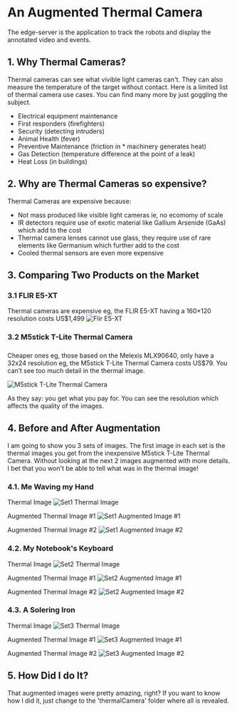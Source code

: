 # An Augmented Thermal Camera

The edge-server is the application to track the robots and display the annotated video and events.

## 1. Why Thermal Cameras?
Thermal cameras can see what vivible light cameras can't. They can also measure the temperature of the target without contact.
Here is a limited list of thermal camera use cases. You can find many more by just goggling the subject.
* Electrical equipment maintenance
* First responders (firefighters)
* Security (detecting intruders)
* Animal Health (fever)
* Preventive Maintenance (friction in * machinery generates heat)
* Gas Detection (temperature difference at the point of a leak)
* Heat Loss (in buildings)


## 2. Why are Thermal Cameras so expensive?
Thermal Cameras are expensive because:

* Not mass produced like visible light cameras ie, no ecomomy of scale
* IR detectors require use of exotic material like Gallium Arsenide (GaAs) which add to the cost
* Thermal camera lenses cannot use glass, they require use of rare elements like Germanium which further add to the cost
* Cooled thermal sensors are even more expensive

## 3. Comparing Two Products on the Market
### 3.1 FLIR E5-XT
Thermal cameras are expensive eg, the FLIR E5-XT having a 160×120  resolution costs US$1,499
![Flir E5-XT](images/flir-image.png)


### 3.2 M5stick T-Lite Thermal Camera

###
Cheaper ones eg, those based on the Melexis MLX90640, only have a 32x24 resolution eg, the M5stick T-Lite Thermal Camera costs US$79. You can’t see too much detail in the thermal image. 

![M5stick T-Lite Thermal Camera](images/tlite.jpg)


As they say: you get what you pay for. You can see the resolution which affects the quality of the images.

## 4. Before and After Augmentation
I am going to show you 3 sets of images. The first image in each set is the thermal images you get from the inexpensive M5stick T-Lite Thermal Camera. Without looking at the next 2 images augmented with more details. I bet that you won't be able to tell what was in the thermal image!

### 4.1. Me Waving my Hand
Thermal Image
![Set1 Thermal Image](images/head-thermal.jpg)

Augmented Thermal Image #1
![Set1 Augmented Image #1](images/head-threshold.jpg)

Augmented Thermal Image #2
![Set1 Augmented Image #2](images/head-normal.jpg)

### 4.2. My Notebook's Keyboard
Thermal Image
![Set2 Thermal Image](images/keyboard-thermal.jpg)

Augmented Thermal Image #1
![Set2 Augmented Image #1](images/keyboard-threshold.jpg)

Augmented Thermal Image #2
![Set2 Augmented Image #2](images/keyboard-normal.jpg)

### 4.3. A Solering Iron
Thermal Image
![Set3 Thermal Image](images/iron-thermal.jpg)

Augmented Thermal Image #1
![Set3 Augmented Image #1](images/iron-threshold.jpg)

Augmented Thermal Image #2
![Set3 Augmented Image #2](images/iron-normal.jpg)

## 5. How Did I do It?
That augmented images were pretty amazing, right? If you want to know how I did it, just change to the 'thermalCamera' folder where all is revealed.